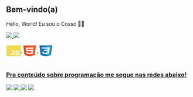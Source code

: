 ## Bem-vindo(a) 
   Hello, World! Eu sou o Cosso 👋😁

 <div>
   <a href="https://github.com/biel-cosso">
   <img height="180em" src="https://github-readme-stats.vercel.app/api?username=biel-cosso&show_icons=true&theme=tokyonight&include_all_commits=true&count_private=true"/>
   <img height="180em" src="https://github-readme-stats.vercel.app/api/top-langs/?username=biel-cosso&layout=compact&langs_count=6&theme=tokyonight"/>
</div>
    
<div style="display: inline_block"><br>
  <img align="center" alt="Js" height="30" width="40" src="https://raw.githubusercontent.com/devicons/devicon/master/icons/javascript/javascript-plain.svg">
  <img align="center" alt="HTML" height="30" width="40" src="https://raw.githubusercontent.com/devicons/devicon/master/icons/html5/html5-original.svg">
  <img align="center" alt="CSS" height="30" width="40" src="https://raw.githubusercontent.com/devicons/devicon/master/icons/css3/css3-original.svg">
</div>
 
<br>
 
### Pra conteúdo sobre programação me segue nas redes abaixo!
 
<div> 
  <a href="https://instagram.com/bielcosso" target="_blank"><img src="https://img.shields.io/badge/-Instagram-%23E4405F?style=for-the-badge&logo=instagram&logoColor=white" target="_blank"></a>
 <a href="https://mail.google.com/mail/?extsrc=mailto&url=mailto:cosso.gabriel@gmail.com" target="_blank" rel="noopener noreferrer">
  <img src="https://img.shields.io/badge/-Gmail-%23333?style=for-the-badge&logo=gmail&logoColor=white">
</a>
 <a href="https://www.linkedin.com/in/gabriel-cosso/" target="_blank"><img src="https://img.shields.io/badge/-LinkedIn-%230077B5?style=for-the-badge&logo=linkedin&logoColor=white" target="_blank"></a>
   <a href="https://wa.me/5532998334322" target="_blank">
    <img src="https://img.shields.io/badge/-WhatsApp-%25D366?style=for-the-badge&logo=whatsapp&logoColor=white" target="_blank">
  </a>
</div>
